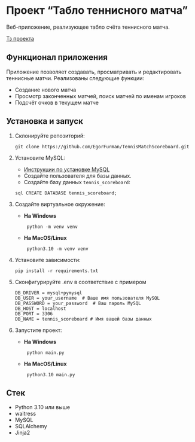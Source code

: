 # Проект “Табло теннисного матча”

Веб-приложение, реализующее табло счёта теннисного матча.

[Тз проекта](https://zhukovsd.github.io/python-backend-learning-course/projects/tennis-scoreboard/)
## Функционал приложения
Приложение позволяет создавать, просматривать и редактировать теннисные матчи. Реализованы следующие функции:

- Создание нового матча
- Просмотр законченных матчей, поиск матчей по именам игроков
- Подсчёт очков в текущем матче
## Установка и запуск
1. Склонируйте репозиторий:
	```
	git clone https://github.com/EgorFurman/TennisMatchScoreboard.git
	```

2. Установите MySQL:  
	- [Инструкции по установке MySQL](https://dev.mysql.com/doc/mysql-installation-excerpt/8.0/en/)  
	- Создайте пользователя для базы данных.
	- Создайте базу данных `tennis_scoreboard`: 
	```
	sql CREATE DATABASE tennis_scoreboard; 	
	```

3. Создайте виртуальное окружение:
	- **На Windows**
	    ```shell
	     python -m venv venv
	    ```
	- **На MacOS/Linux**
	    ```shell
		 python3.10 -m venv venv
	    ```
		
4. Установите зависимости:
    ```shell
    pip install -r requirements.txt
    ```

5. Сконфигурируйте .env в соответствие с примером
	```
	DB_DRIVER = mysql+pymysql
	DB_USER = your_username  # Ваше имя пользователя MySQL
	DB_PASSWORD = your_password  # Ваш пароль MySQL
	DB_HOST = localhost
	DB_PORT = 3306
	DB_NAME = tennis_scoreboard # Имя вашей базы данных
	```

6. Запустите проект:
	- **На Windows**
	    ```shell
	     python main.py
	    ```
	- **На MacOS/Linux**
	    ```shell
	     python3.10 main.py
	    ```
## Стек
- Python 3.10 или выше
- waitress
- MySQL
- SQLAlchemy
- Jinja2
